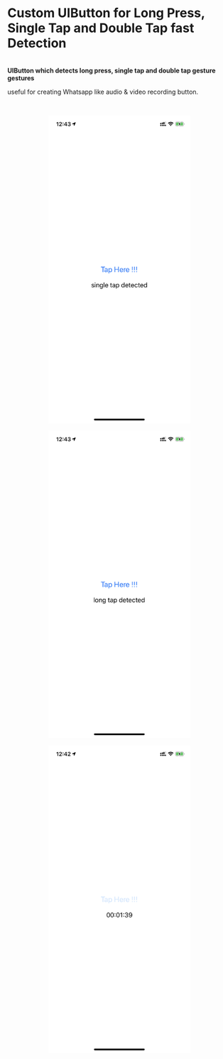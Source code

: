 # Custom UIButton for Long Press, Single Tap and Double Tap fast Detection
</br>
<B>UIButton which detects long press, single tap and double tap gesture gestures</B>
</br>
<p> useful for creating Whatsapp like audio & video recording button. </p>
</br>

<p align="center">
  <img src= "Screenshots/ScreenShot3.png" width="320" >
</p>
<p align="center">
  <img src= "Screenshots/ScreenShot2.png" width="320" >
</p>
<p align="center">
  <img src= "Screenshots/ScreenShot1.png" width="320" >
</p>

